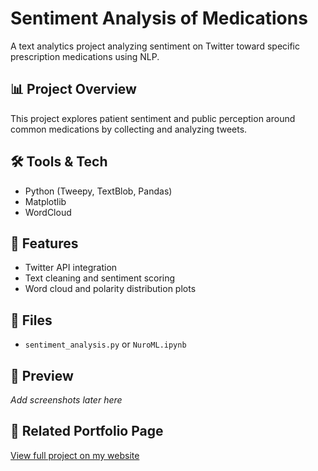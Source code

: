 # Sentiment Analysis of Medications

A text analytics project analyzing sentiment on Twitter toward specific prescription medications using NLP.

## 📊 Project Overview
This project explores patient sentiment and public perception around common medications by collecting and analyzing tweets.

## 🛠 Tools & Tech
- Python (Tweepy, TextBlob, Pandas)
- Matplotlib
- WordCloud

## 🚀 Features
- Twitter API integration
- Text cleaning and sentiment scoring
- Word cloud and polarity distribution plots

## 📁 Files
- `sentiment_analysis.py` or `NuroML.ipynb`

## 📸 Preview
*Add screenshots later here*

## 🔗 Related Portfolio Page
[View full project on my website](https://chioma18.github.io/msc-sentiment.html)
